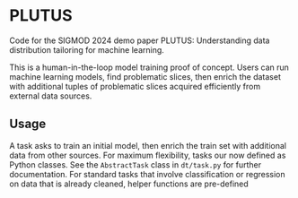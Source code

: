 # PLUTUS

Code for the SIGMOD 2024 demo paper PLUTUS: Understanding data distribution tailoring for machine learning.

This is a human-in-the-loop model training proof of concept. Users can run machine learning models, find problematic slices, then enrich the dataset with additional tuples of problematic slices acquired efficiently from external data sources. 

## Usage

A task asks to train an initial model, then enrich the train set with additional data from other sources. For maximum flexibility, tasks our now defined as Python classes. See the `AbstractTask` class in `dt/task.py` for further documentation. For standard tasks that involve classification or regression on data that is already cleaned, helper functions are pre-defined
